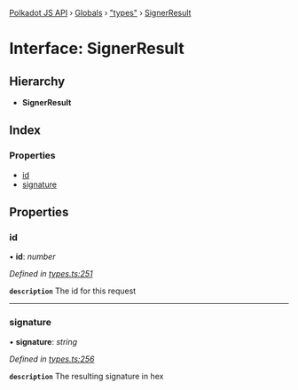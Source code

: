 [Polkadot JS API](../README.md) › [Globals](../globals.md) › ["types"](../modules/_types_.md) › [SignerResult](_types_.signerresult.md)

# Interface: SignerResult

## Hierarchy

* **SignerResult**

## Index

### Properties

* [id](_types_.signerresult.md#id)
* [signature](_types_.signerresult.md#signature)

## Properties

###  id

• **id**: *number*

*Defined in [types.ts:251](https://github.com/polkadot-js/api/blob/ca186a4b2c/packages/api/src/types.ts#L251)*

**`description`** The id for this request

___

###  signature

• **signature**: *string*

*Defined in [types.ts:256](https://github.com/polkadot-js/api/blob/ca186a4b2c/packages/api/src/types.ts#L256)*

**`description`** The resulting signature in hex
